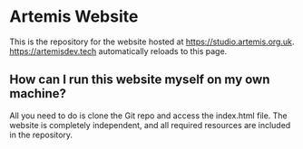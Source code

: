 # Artemis Website
This is the repository for the website hosted at https://studio.artemis.org.uk. https://artemisdev.tech automatically reloads to this page.

## How can I run this website myself on my own machine?
All you need to do is clone the Git repo and access the index.html file. The website is completely independent, and all required resources are included in the repository.
